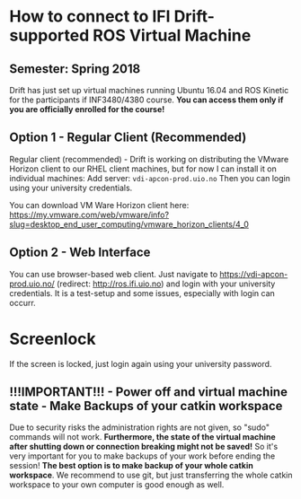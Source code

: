 # How to connect to IFI Drift-supported ROS Virtual Machine
## Semester: Spring 2018

Drift has just set up virtual machines running Ubuntu 16.04 and ROS Kinetic for the participants if INF3480/4380 course. **You can access them only if you are officially enrolled for the course!**

## Option 1 - Regular Client (Recommended)

Regular client (recommended) - Drift is working on distributing the VMware Horizon client to our RHEL client machines, but for now I can install it on individual machines: Add server: `vdi-apcon-prod.uio.no` Then you can login using your university credentials.

You can download VM Ware Horizon client here: https://my.vmware.com/web/vmware/info?slug=desktop_end_user_computing/vmware_horizon_clients/4_0

## Option 2 - Web Interface

You can use browser-based web client. Just navigate to https://vdi-apcon-prod.uio.no/ (redirect: http://ros.ifi.uio.no) and login with your university credentials. It is a test-setup and some issues, especially with login can occurr.

# Screenlock

If the screen is locked, just login again using your university password.

## !!!IMPORTANT!!! - Power off and virtual machine state - Make Backups of your catkin workspace

Due to security risks the administration rights are not given, so "sudo" commands will not work. **Furthermore, the state of the virtual machine after shutting down or connection breaking might not be saved!** So it's very important for you to make backups of your work before ending the session! **The best option is to make backup of your whole catkin workspace**. We recommend to use git, but just transferring the whole catkin workspace to your own computer is good enough as well.
